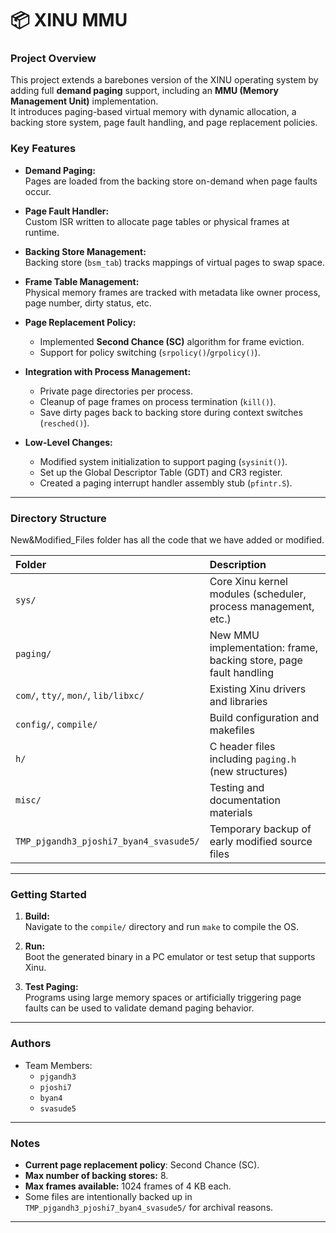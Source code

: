# 📦 XINU MMU

### Project Overview

This project extends a barebones version of the XINU operating system by adding full **demand paging** support, including an **MMU (Memory Management Unit)** implementation.  
It introduces paging-based virtual memory with dynamic allocation, a backing store system, page fault handling, and page replacement policies.

### Key Features

- **Demand Paging:**  
  Pages are loaded from the backing store on-demand when page faults occur.
  
- **Page Fault Handler:**  
  Custom ISR written to allocate page tables or physical frames at runtime.
  
- **Backing Store Management:**  
  Backing store (`bsm_tab`) tracks mappings of virtual pages to swap space.

- **Frame Table Management:**  
  Physical memory frames are tracked with metadata like owner process, page number, dirty status, etc.

- **Page Replacement Policy:**  
  - Implemented **Second Chance (SC)** algorithm for frame eviction.
  - Support for policy switching (`srpolicy()`/`grpolicy()`).

- **Integration with Process Management:**  
  - Private page directories per process.
  - Cleanup of page frames on process termination (`kill()`).
  - Save dirty pages back to backing store during context switches (`resched()`).

- **Low-Level Changes:**  
  - Modified system initialization to support paging (`sysinit()`).
  - Set up the Global Descriptor Table (GDT) and CR3 register.
  - Created a paging interrupt handler assembly stub (`pfintr.S`).

---

### Directory Structure

New&Modified_Files folder has all the code that we have added or modified.

| Folder | Description |
|:---|:---|
| `sys/` | Core Xinu kernel modules (scheduler, process management, etc.) |
| `paging/` | New MMU implementation: frame, backing store, page fault handling |
| `com/`, `tty/`, `mon/`, `lib/libxc/` | Existing Xinu drivers and libraries |
| `config/`, `compile/` | Build configuration and makefiles |
| `h/` | C header files including `paging.h` (new structures) |
| `misc/` | Testing and documentation materials |
| `TMP_pjgandh3_pjoshi7_byan4_svasude5/` | Temporary backup of early modified source files |

---

### Getting Started

1. **Build:**  
   Navigate to the `compile/` directory and run `make` to compile the OS.

2. **Run:**  
   Boot the generated binary in a PC emulator or test setup that supports Xinu.

3. **Test Paging:**  
   Programs using large memory spaces or artificially triggering page faults can be used to validate demand paging behavior.

---

### Authors

- Team Members:  
  - `pjgandh3`
  - `pjoshi7`
  - `byan4`
  - `svasude5`

---

### Notes

- **Current page replacement policy**: Second Chance (SC).
- **Max number of backing stores:** 8.
- **Max frames available:** 1024 frames of 4 KB each.
- Some files are intentionally backed up in `TMP_pjgandh3_pjoshi7_byan4_svasude5/` for archival reasons.

---
